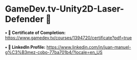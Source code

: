 # GameDev.tv-Unity2D-Laser-Defender 👾

**• 📜 Certificate of Completion:** https://www.gamedev.tv/courses/1394720/certificate?pdf=true

**• 🔗 LinkedIn Profile:** https://www.linkedin.com/in/juan-manuel-g%C3%B3mez-cobo-77ba701b4/?locale=en_US
